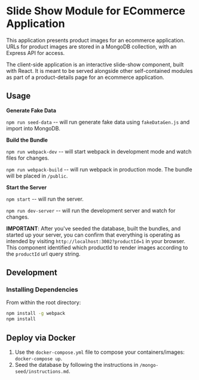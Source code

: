 # Slide Show Module for ECommerce Application

This application presents product images for an ecommerce application. URLs for product images are stored in a MongoDB collection, with an Express API for access.

The client-side application is an interactive slide-show component, built with React. It is meant to be served alongside other self-contained modules as part of a product-details page for an ecommerce application.

## Usage

**Generate Fake Data**

`npm run seed-data` -- will run generate fake data using `fakeDataGen.js` and import into MongoDB.

**Build the Bundle**

`npm run webpack-dev` -- will start webpack in development mode and watch files for changes.

`npm run webpack-build` -- will run webpack in production mode. The bundle will be placed in `/public`.

**Start the Server**

`npm start` -- will run the server.

`npm run dev-server` -- will run the development server and watch for changes.

**IMPORTANT**: After you've seeded the database, built the bundles, and started up your server, you can confirm that everything is operating as intended by visiting `http://localhost:3002?productId=1` in your browser. This component identified which productId to render images according to the `productId` url query string.

## Development

### Installing Dependencies

From within the root directory:

```sh
npm install -g webpack
npm install
```

## Deploy via Docker

1. Use the `docker-compose.yml` file to compose your containers/images: `docker-compose up`.
2. Seed the database by following the instructions in `/mongo-seed/instructions.md`.
